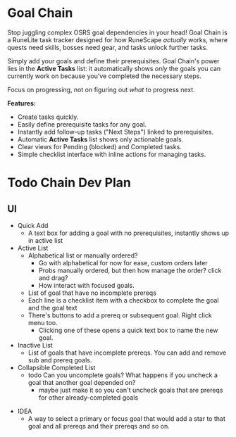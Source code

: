 # Goal Chain

Stop juggling complex OSRS goal dependencies in your head! Goal Chain is a RuneLite task tracker designed for how RuneScape *actually* works, where quests need skills, bosses need gear, and tasks unlock further tasks.

Simply add your goals and define their prerequisites. Goal Chain's power lies in the **Active Tasks** list: it automatically shows *only* the goals you can currently work on because you've completed the necessary steps.

Focus on progressing, not on figuring out *what* to progress next.

**Features:**
*   Create tasks quickly.
*   Easily define prerequisite tasks for any goal.
*   Instantly add follow-up tasks ("Next Steps") linked to prerequisites.
*   Automatic **Active Tasks** list shows only actionable goals.
*   Clear views for Pending (blocked) and Completed tasks.
*   Simple checklist interface with inline actions for managing tasks.


# Todo Chain Dev Plan

## UI
- Quick Add
  - A text box for adding a goal with no prerequisites, instantly shows up in active list
- Active List
  - Alphabetical list or manually ordered?
    - Go with alphabetical for now for ease, custom orders later
    - Probs manually ordered, but then how manage the order? click and drag?
    - How interact with focused goals.
  - List of goal that have no incomplete prereqs
  - Each line is a checklist item with a checkbox to complete the goal and the goal text
  - There's buttons to add a prereq or subsequent goal. Right click menu too.
    - Clicking one of these opens a quick text box to name the new goal.
- Inactive List
  - List of goals that have incomplete prereqs. You can add and remove sub and prereq goals.
- Collapsible Completed List
  - todo Can you uncomplete goals? What happens if you uncheck a goal that another goal depended on?
    - maybe just make it so you can't uncheck goals that are prereqs for other already-completed goals

* IDEA
  * A way to select a primary or focus goal that would add a star to that goal and all prereqs and their prereqs and so on.